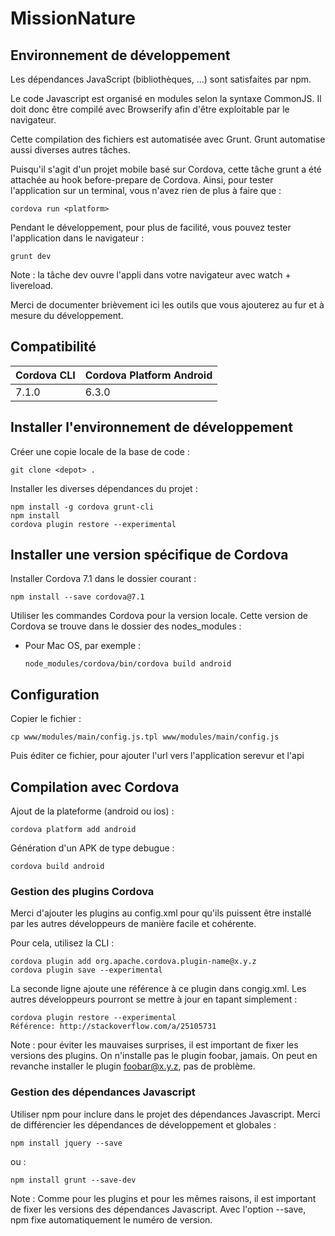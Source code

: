 # MissionNature

## Environnement de développement

Les dépendances JavaScript (bibliothèques, ...) sont satisfaites par npm.


Le code Javascript est organisé en modules selon la syntaxe CommonJS. Il doit donc être compilé avec Browserify afin d'être exploitable par le navigateur.


Cette compilation des fichiers est automatisée avec Grunt. Grunt automatise aussi diverses autres tâches.


Puisqu'il s'agit d'un projet mobile basé sur Cordova, cette tâche grunt a été attachée au hook before-prepare de Cordova. Ainsi, pour tester l'application sur un terminal, vous n'avez rien de plus à faire que :
```
cordova run <platform>
```
Pendant le développement, pour plus de facilité, vous pouvez tester l'application dans le navigateur :
```
grunt dev
  ```
Note : la tâche dev ouvre l'appli dans votre navigateur avec watch + livereload.

Merci de documenter brièvement ici les outils que vous ajouterez au fur et à mesure du développement.

## Compatibilité

| Cordova CLI  | Cordova Platform Android	 |
| ------------ | ------------------------- |
|     7.1.0    |           6.3.0           |


## Installer l'environnement de développement

Créer une copie locale de la base de code :
```
git clone <depot> .
```
Installer les diverses dépendances du projet :
```
npm install -g cordova grunt-cli
npm install
cordova plugin restore --experimental
```

## Installer une version spécifique de Cordova

Installer Cordova 7.1 dans le dossier courant :

```
npm install --save cordova@7.1
```

Utiliser les commandes Cordova pour la version locale. Cette version de Cordova se trouve dans le dossier des nodes_modules :
- Pour Mac OS, par exemple :

  ```
  node_modules/cordova/bin/cordova build android
  ```

## Configuration

Copier le fichier :
```
cp www/modules/main/config.js.tpl www/modules/main/config.js
```
Puis éditer ce fichier, pour ajouter l'url vers l'application serevur et l'api

## Compilation avec Cordova
Ajout de la plateforme (android ou ios) :
```
cordova platform add android
```
Génération d'un APK de type debugue :
```
cordova build android
```


### Gestion des plugins Cordova

Merci d'ajouter les plugins au config.xml pour qu'ils puissent être installé par les autres développeurs de manière facile et cohérente.

Pour cela, utilisez la CLI :
```
cordova plugin add org.apache.cordova.plugin-name@x.y.z
cordova plugin save --experimental
```
La seconde ligne ajoute une référence à ce plugin dans congig.xml. Les autres développeurs pourront se mettre à jour en tapant simplement :
```
cordova plugin restore --experimental
Référence: http://stackoverflow.com/a/25105731
```
Note : pour éviter les mauvaises surprises, il est important de fixer les versions des plugins. On n'installe pas le plugin foobar, jamais. On peut en revanche installer le plugin foobar@x.y.z, pas de problème.

### Gestion des dépendances Javascript

Utiliser npm pour inclure dans le projet des dépendances Javascript. Merci de différencier les dépendances de développement et globales :
```
npm install jquery --save
```
ou :
```
npm install grunt --save-dev
```
Note : Comme pour les plugins et pour les mêmes raisons, il est important de fixer les versions des dépendances Javascript. Avec l'option --save, npm fixe automatiquement le numéro de version.


